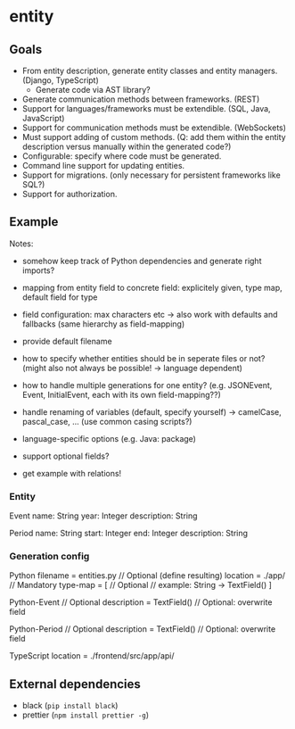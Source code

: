 # entity

## Goals

- From entity description, generate entity classes and entity managers. (Django, TypeScript)
  - Generate code via AST library?
- Generate communication methods between frameworks. (REST)
- Support for languages/frameworks must be extendible. (SQL, Java, JavaScript)
- Support for communication methods must be extendible. (WebSockets)
- Must support adding of custom methods. (Q: add them within the entity description versus manually within the generated code?)
- Configurable: specify where code must be generated.
- Command line support for updating entities.
- Support for migrations. (only necessary for persistent frameworks like SQL?)
- Support for authorization.

## Example

Notes:

- somehow keep track of Python dependencies and generate right imports?
- mapping from entity field to concrete field: explicitely given, type map, default field for type
- field configuration: max characters etc -> also work with defaults and fallbacks (same hierarchy as field-mapping)
- provide default filename
- how to specify whether entities should be in seperate files or not? (might also not always be possible! -> language dependent)
- how to handle multiple generations for one entity? (e.g. JSONEvent, Event, InitialEvent, each with its own field-mapping??)
- handle renaming of variables (default, specify yourself) -> camelCase, pascal_case, ... (use common casing scripts?)
- language-specific options (e.g. Java: package)
- support optional fields?

- get example with relations!

### Entity

Event
name: String
year: Integer
description: String

Period
name: String
start: Integer
end: Integer
description: String

### Generation config

Python
filename = entities.py  // Optional (define resulting)
location = ./app/       // Mandatory
type-map = [            // Optional
  // example: String -> TextField()
]

Python-Event              // Optional
description = TextField() // Optional: overwrite field

Python-Period             // Optional
description = TextField() // Optional: overwrite field

TypeScript
location = ./frontend/src/app/api/

## External dependencies

- black (`pip install black`)
- prettier (`npm install prettier -g`)
